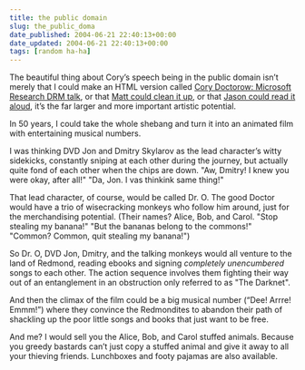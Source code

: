 ```yaml
---
title: the public domain
slug: the_public_doma
date_published: 2004-06-21 22:40:13+00:00
date_updated: 2004-06-21 22:40:13+00:00
tags: [random ha-ha]
---
```

The beautiful thing about Cory’s speech being in the public domain isn’t merely that I could make an HTML version called [Cory Doctorow: Microsoft Research DRM talk](/stuff/doctorow-drm-ms.html), or that [Matt could clean it up](http://a.wholelottanothing.org/archives.blah/007922), or that [Jason could read it aloud](http://www.kottke.org/04/06/cory-drm-talk), it’s the far larger and more important artistic potential.

In 50 years, I could take the whole shebang and turn it into an animated film with entertaining musical numbers.

I was thinking DVD Jon and Dmitry Skylarov as the lead character’s witty sidekicks, constantly sniping at each other during the journey, but actually quite fond of each other when the chips are down. "Aw, Dmitry! I knew you were okay, after all!" "Da, Jon. I vas thinkink same thing!"

That lead character, of course, would be called Dr. O. The good Doctor would have a trio of wisecracking monkeys who follow him around, just for the merchandising potential. (Their names? Alice, Bob, and Carol. "Stop stealing my banana!" "But the bananas belong to the commons!" "Common? Common, quit stealing my banana!")

So Dr. O, DVD Jon, Dmitry, and the talking monkeys would all venture to the land of Redmond, reading ebooks and signing *completely unencumbered* songs to each other. The action sequence involves them fighting their way out of an entanglement in an obstruction only referred to as "The Darknet".

And then the climax of the film could be a big musical number (“Dee! Arrre! Emmm!”) where they convince the Redmondites to abandon their path of shackling up the poor little songs and books that just want to be free.

And me? I would sell you the Alice, Bob, and Carol stuffed animals. Because you greedy bastards can’t just copy a stuffed animal and give it away to all your thieving friends. Lunchboxes and footy pajamas are also available.
